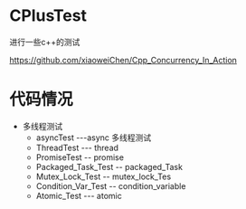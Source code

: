 # CPlusTest

进行一些c++的测试

<https://github.com/xiaoweiChen/Cpp_Concurrency_In_Action>

# 代码情况

+ 多线程测试
	+ asyncTest  ---async 多线程测试
	+ ThreadTest --- thread
	+ PromiseTest -- promise
	+ Packaged_Task_Test -- packaged_Task
	+ Mutex_Lock_Test -- mutex_lock_Tes
	+ Condition_Var_Test -- condition_variable
	+ Atomic_Test --- atomic
